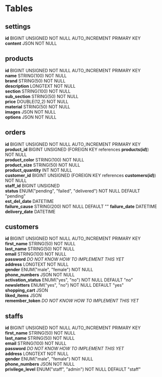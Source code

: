 # Tables

## settings
**id**  BIGINT UNSIGNED  NOT NULL  AUTO_INCREMENT  PRIMARY KEY  
**content** JSON    NOT NULL

##  products
**id**  BIGINT UNSIGNED  NOT NULL  AUTO_INCREMENT  PRIMARY KEY  
**name**    STRING(100) NOT NULL  
**brand**   STRING(50)  NOT NULL  
**description** LONGTEXT    NOT NULL  
**section** STRING(100) NOT NULL  
**sub_section** STRING(50)  NOT NULL  
**price**   DOUBLE(12,2) NOT NULL  
**material**    STRING(50)  NOT NULL  
**images**  JSON NOT NULL  
**options** JSON NOT NULL  

## orders
**id**  BIGINT  UNSIGNED  NOT NULL  AUTO_INCREMENT  PRIMARY KEY  
**product_id**  BIGINT UNSIGNED (FOREIGN KEY references **products(_id_)**)  NOT NULL  
**product_color**  STRING(100) NOT NULL  
**product_size**  STRING(50) NOT NULL  
**product_quantity**  INT NOT NULL  
**customer_id**  BIGINT UNSIGNED (FOREIGN KEY references **customers(_id_)**)  NOT NULL  
**staff_id**  BIGINT UNSIGNED  
**status**  ENUM("pending", "failed", "delivered")  NOT NULL  DEFAULT "pending"  
**est_del_date**  DATETIME  
**failure_cause**  STRING(200)  NOT NULL DEFAULT ""
**failure_date**  DATETIME
**delivery_date**  DATETIME

## customers  
**id**  BIGINT  UNSIGNED  NOT NULL  AUTO_INCREMENT  PRIMARY KEY  
**first_name**  STRING(50) NOT NULL  
**last_name**  STRING(50) NOT NULL  
**email**  STRING(100) NOT NULL  
**password**    *DO NOT KNOW HOW TO IMPLEMENT THIS YET*  
**address**  LONGTEXT  NOT NULL  
**gender**  ENUM("male", "female") NOT NULL  
**phone_numbers**  JSON  NOT NULL  
**activation_status**  ENUM("yes", "no") NOT NULL  DEFAULT "no"  
**newsletters**  ENUM("yes", "no") NOT NULL  DEFAULT "yes"   
**shopping_cart**  JSON  
**liked_items**  JSON  
**remember_token**    *DO NOT KNOW HOW TO IMPLEMENT THIS YET*    

## staffs  
**id**  BIGINT  UNSIGNED  NOT NULL  AUTO_INCREMENT  PRIMARY KEY  
**first_name**  STRING(50) NOT NULL  
**last_name**  STRING(50) NOT NULL  
**email**  STRING(100) NOT NULL  
**password**    *DO NOT KNOW HOW TO IMPLEMENT THIS YET*  
**address**  LONGTEXT  NOT NULL  
**gender**  ENUM("male", "female") NOT NULL  
**phone_numbers**  JSON  NOT NULL   
**privilege_level**  ENUM("staff", "admin") NOT NULL DEFAULT "staff"  


